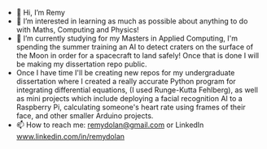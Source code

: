 - 👋 Hi, I’m Remy
- 👀 I’m interested in learning as much as possible about anything to do with Maths, Computing and Physics!
- 🌱 I’m currently studying for my Masters in Applied Computing, I'm spending the summer training an AI to detect craters on the surface of the Moon in order for a spacecraft to land safely! Once that is done I will be making my dissertation repo public.
- Once I have time I'll be creating new repos for my undergraduate dissertation where I created a really accurate Python program for integrating differential equations, (I used Runge-Kutta Fehlberg), as well as mini projects which include deploying a facial recognition AI to a Raspberry Pi, calculating someone's heart rate using frames of their face, and other smaller Arduino projects.
- 📫 How to reach me: remydolan@gmail.com or LinkedIn www.linkedin.com/in/remydolan

<!---
remydolan/remydolan is a ✨ special ✨ repository because its `README.md` (this file) appears on your GitHub profile.
You can click the Preview link to take a look at your changes.
--->

